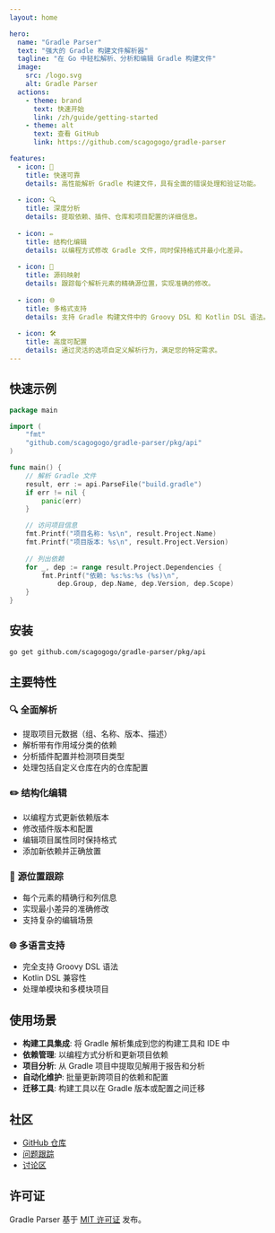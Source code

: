 ```yaml
---
layout: home

hero:
  name: "Gradle Parser"
  text: "强大的 Gradle 构建文件解析器"
  tagline: "在 Go 中轻松解析、分析和编辑 Gradle 构建文件"
  image:
    src: /logo.svg
    alt: Gradle Parser
  actions:
    - theme: brand
      text: 快速开始
      link: /zh/guide/getting-started
    - theme: alt
      text: 查看 GitHub
      link: https://github.com/scagogogo/gradle-parser

features:
  - icon: 🚀
    title: 快速可靠
    details: 高性能解析 Gradle 构建文件，具有全面的错误处理和验证功能。
  
  - icon: 🔍
    title: 深度分析
    details: 提取依赖、插件、仓库和项目配置的详细信息。
  
  - icon: ✏️
    title: 结构化编辑
    details: 以编程方式修改 Gradle 文件，同时保持格式并最小化差异。
  
  - icon: 📍
    title: 源码映射
    details: 跟踪每个解析元素的精确源位置，实现准确的修改。
  
  - icon: 🌐
    title: 多格式支持
    details: 支持 Gradle 构建文件中的 Groovy DSL 和 Kotlin DSL 语法。
  
  - icon: 🛠️
    title: 高度可配置
    details: 通过灵活的选项自定义解析行为，满足您的特定需求。
---
```


## 快速示例

```go
package main

import (
    "fmt"
    "github.com/scagogogo/gradle-parser/pkg/api"
)

func main() {
    // 解析 Gradle 文件
    result, err := api.ParseFile("build.gradle")
    if err != nil {
        panic(err)
    }

    // 访问项目信息
    fmt.Printf("项目名称: %s\n", result.Project.Name)
    fmt.Printf("项目版本: %s\n", result.Project.Version)
    
    // 列出依赖
    for _, dep := range result.Project.Dependencies {
        fmt.Printf("依赖: %s:%s:%s (%s)\n", 
            dep.Group, dep.Name, dep.Version, dep.Scope)
    }
}
```

## 安装

```bash
go get github.com/scagogogo/gradle-parser/pkg/api
```

## 主要特性

### 🔍 **全面解析**
- 提取项目元数据（组、名称、版本、描述）
- 解析带有作用域分类的依赖
- 分析插件配置并检测项目类型
- 处理包括自定义仓库在内的仓库配置

### ✏️ **结构化编辑**
- 以编程方式更新依赖版本
- 修改插件版本和配置
- 编辑项目属性同时保持格式
- 添加新依赖并正确放置

### 📍 **源位置跟踪**
- 每个元素的精确行和列信息
- 实现最小差异的准确修改
- 支持复杂的编辑场景

### 🌐 **多语言支持**
- 完全支持 Groovy DSL 语法
- Kotlin DSL 兼容性
- 处理单模块和多模块项目

## 使用场景

- **构建工具集成**: 将 Gradle 解析集成到您的构建工具和 IDE 中
- **依赖管理**: 以编程方式分析和更新项目依赖
- **项目分析**: 从 Gradle 项目中提取见解用于报告和分析
- **自动化维护**: 批量更新跨项目的依赖和配置
- **迁移工具**: 构建工具以在 Gradle 版本或配置之间迁移

## 社区

- [GitHub 仓库](https://github.com/scagogogo/gradle-parser)
- [问题跟踪](https://github.com/scagogogo/gradle-parser/issues)
- [讨论区](https://github.com/scagogogo/gradle-parser/discussions)

## 许可证

Gradle Parser 基于 [MIT 许可证](https://github.com/scagogogo/gradle-parser/blob/main/LICENSE) 发布。
